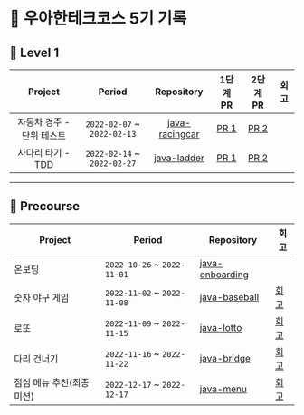 # 🥭 우아한테크코스 5기 기록

## 🌱 Level 1

| Project | Period | Repository | 1단계 PR | 2단계 PR | 회고 |
|:-----:|:-----:|:---:|:---:|:---:|:---:|
|자동차 경주 - 단위 테스트|`2022-02-07` ~ `2022-02-13`|[java-racingcar](https://github.com/woowacourse/java-racingcar/tree/go-jaecheol)|[PR 1](https://github.com/woowacourse/java-racingcar/pull/520)|[PR 2](https://github.com/woowacourse/java-racingcar/pull/634)
|사다리 타기 - TDD|`2022-02-14` ~ `2022-02-27`|[java-ladder](https://github.com/woowacourse/java-ladder/tree/go-jaecheol)|[PR 1](https://github.com/woowacourse/java-ladder/pull/129)|[PR 2](https://github.com/woowacourse/java-ladder/pull/246)

---

## 🎯 Precourse
| Project | Period | Repository | 회고 |
| --- | --- | --- | --- |
|온보딩|`2022-10-26` ~ `2022-11-01`|[java-onboarding](https://github.com/Go-Jaecheol/java-onboarding/tree/Go-Jaecheol)|
|숫자 야구 게임|`2022-11-02` ~ `2022-11-08`|[java-baseball](https://github.com/Go-Jaecheol/java-baseball/tree/Go-Jaecheol)|[회고](https://jfelog.tistory.com/16)|
|로또|`2022-11-09` ~ `2022-11-15`|[java-lotto](https://github.com/Go-Jaecheol/java-lotto/tree/Go-Jaecheol)|[회고](https://jfelog.tistory.com/17)|
|다리 건너기|`2022-11-16` ~ `2022-11-22`|[java-bridge](https://github.com/Go-Jaecheol/java-bridge/tree/Go-Jaecheol)|[회고](https://jfelog.tistory.com/18)|
|점심 메뉴 추천(최종 미션)|`2022-12-17` ~ `2022-12-17`|[java-menu](https://github.com/Go-Jaecheol/java-menu/tree/Go-Jaecheol)|[회고](https://jfelog.tistory.com/19)|

